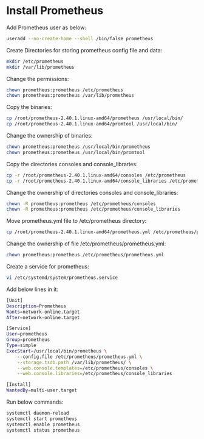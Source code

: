 # Install Prometheus 

Add Prometheus user as below:
```sh
useradd --no-create-home --shell /bin/false prometheus
```
Create Directories for storing prometheus config file and data:
```sh
mkdir /etc/prometheus
mkdir /var/lib/prometheus
```
Change the permissions:
```sh
chown prometheus:prometheus /etc/prometheus
chown prometheus:prometheus /var/lib/prometheus
```
Copy the binaries:
```sh
cp /root/prometheus-2.40.1.linux-amd64/prometheus /usr/local/bin/
cp /root/prometheus-2.40.1.linux-amd64/promtool /usr/local/bin/
```
Change the ownership of binaries:
```sh
chown prometheus:prometheus /usr/local/bin/prometheus
chown prometheus:prometheus /usr/local/bin/promtool
```
Copy the directories consoles and console_libraries:
```sh
cp -r /root/prometheus-2.40.1.linux-amd64/consoles /etc/prometheus
cp -r /root/prometheus-2.40.1.linux-amd64/console_libraries /etc/prometheus
```
Change the ownership of directories consoles and console_libraries:
```sh
chown -R prometheus:prometheus /etc/prometheus/consoles
chown -R prometheus:prometheus /etc/prometheus/console_libraries
```
Move prometheus.yml file to /etc/prometheus directory:
```sh
cp /root/prometheus-2.40.1.linux-amd64/prometheus.yml /etc/prometheus/prometheus.yml
```
Change the ownership of file /etc/prometheus/prometheus.yml:
```sh
chown prometheus:prometheus /etc/prometheus/prometheus.yml
```
Create a service for prometheus:
```sh
vi /etc/systemd/system/prometheus.service
```
Add below lines in it:
```sh
[Unit]
Description=Prometheus
Wants=network-online.target
After=network-online.target

[Service]
User=prometheus
Group=prometheus
Type=simple
ExecStart=/usr/local/bin/prometheus \
    --config.file /etc/prometheus/prometheus.yml \
    --storage.tsdb.path /var/lib/prometheus/ \
    --web.console.templates=/etc/prometheus/consoles \
    --web.console.libraries=/etc/prometheus/console_libraries

[Install]
WantedBy=multi-user.target
```
Run below commands:
```sh
systemctl daemon-reload
systemctl start prometheus
systemctl enable prometheus
systemctl status prometheus
```
